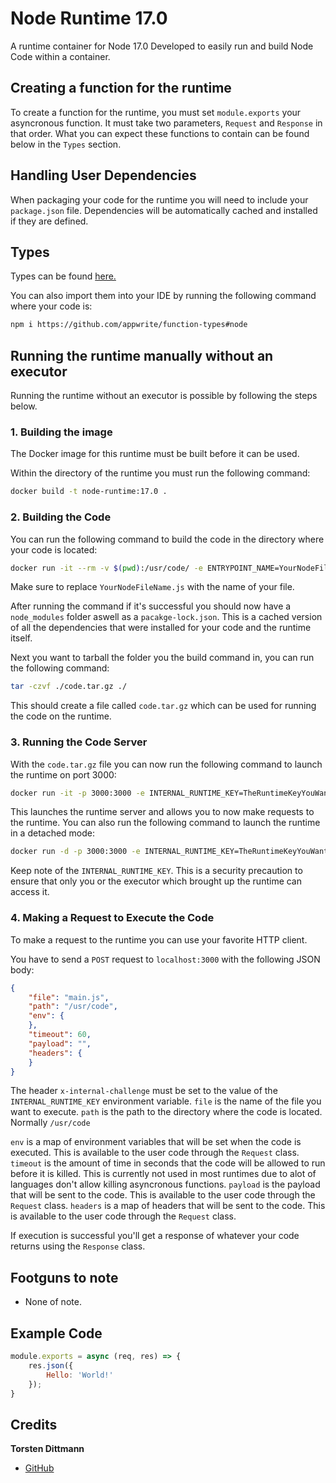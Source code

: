 # Node Runtime 17.0
A runtime container for Node 17.0
Developed to easily run and build Node Code within a container.

## Creating a function for the runtime
To create a function for the runtime, you must set `module.exports` your asyncronous function. It must take two parameters, `Request` and `Response` in that order. What you can expect these functions to contain can be found below in the `Types` section.

## Handling User Dependencies
When packaging your code for the runtime you will need to include your `package.json` file. Dependencies will be automatically cached and installed if they are defined.

## Types

Types can be found [here.](function_types)

You can also import them into your IDE by running the following command where your code is:
```bash
npm i https://github.com/appwrite/function-types#node
```


## Running the runtime manually without an executor
Running the runtime without an executor is possible by following the steps below.

### 1. Building the image

The Docker image for this runtime must be built before it can be used.

Within the directory of the runtime you must run the following command:
```bash
docker build -t node-runtime:17.0 .
```

### 2. Building the Code

You can run the following command to build the code in the directory where your code is located:
```bash
docker run -it --rm -v $(pwd):/usr/code/ -e ENTRYPOINT_NAME=YourNodeFileName.js node-runtime:17.0 /usr/local/src/build.sh
```

Make sure to replace `YourNodeFileName.js` with the name of your file.

After running the command if it's successful you should now have a `node_modules` folder aswell as a `pacakge-lock.json`.
This is a cached version of all the dependencies that were installed for your code and the runtime itself.

Next you want to tarball the folder you the build command in, you can run the following command:
```bash
tar -czvf ./code.tar.gz ./
```
This should create a file called `code.tar.gz` which can be used for running the code on the runtime.

### 3. Running the Code Server

With the `code.tar.gz` file you can now run the following command to launch the runtime on port 3000:
```bash
docker run -it -p 3000:3000 -e INTERNAL_RUNTIME_KEY=TheRuntimeKeyYouWant --rm -v $(pwd)/code.tar.gz:/tmp/code.tar.gz node-runtime:17.0 /usr/local/src/launch.sh
```
This launches the runtime server and allows you to now make requests to the runtime. You can also run the following command to launch the runtime in a detached mode:
```bash
docker run -d -p 3000:3000 -e INTERNAL_RUNTIME_KEY=TheRuntimeKeyYouWant --rm -v $(pwd)/code.tar.gz:/tmp/code.tar.gz node-runtime:17.0 /usr/local/src/launch.sh
```

Keep note of the `INTERNAL_RUNTIME_KEY`. This is a security precaution to ensure that only you or the executor which brought up the runtime can access it.

### 4. Making a Request to Execute the Code

To make a request to the runtime you can use your favorite HTTP client.

You have to send a `POST` request to `localhost:3000` with the following JSON body:
```json
{
    "file": "main.js",
    "path": "/usr/code",
    "env": {
    },
    "timeout": 60,
    "payload": "", 
    "headers": {
    }
}
```
The header `x-internal-challenge` must be set to the value of the `INTERNAL_RUNTIME_KEY` environment variable.
`file` is the name of the file you want to execute.
`path` is the path to the directory where the code is located. Normally `/usr/code`

`env` is a map of environment variables that will be set when the code is executed. This is available to the user code through the `Request` class.
`timeout` is the amount of time in seconds that the code will be allowed to run before it is killed. This is currently not used in most runtimes due to alot of languages don't allow killing asyncronous functions.
`payload` is the payload that will be sent to the code. This is available to the user code through the `Request` class.
`headers` is a map of headers that will be sent to the code. This is available to the user code through the `Request` class.

If execution is successful you'll get a response of whatever your code returns using the `Response` class.

## Footguns to note
 - None of note.

## Example Code

```js
module.exports = async (req, res) => {
    res.json({
        Hello: 'World!'
    });
}
```

## Credits
**Torsten Dittmann**
 - [GitHub](https://github.com/TorstenDittmann/)